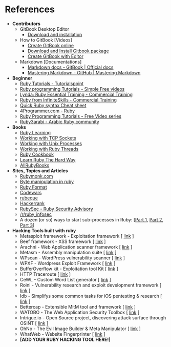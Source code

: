 # References
* **Contributors**
    * GitBook Desktop Editor
        * [Download and installation][1]
    * How to GitBook [Videos]
        * [Create GitBook online][2]
        * [Download and Install Gitbook package][3]
        * [Create GitBook with Editor][4]
    * Markdown [Documentations]
        * [Markdown docs - GitBook | Official docs][6]
        * [Mastering Markdown - GitHub | Mastering Markdown][7]
* **Beginner**
    * [Ruby Tutorials - Tutorialspoint][8]
    * [Ruby programming Tutorials - Simple Free videos][9]
    * [Lynda: Ruby Essential Training - Commercial Training][11]
    * [Ruby from InfiniteSkills - Commercial Training][12]
    * [Quick Ruby syntax Cheat sheet][13]
    * [4Programmer.com - Ruby][23]
    * [Ruby Programming Tutorials - Free Video series][24]
    * [Ruby3arabi - Arabic Ruby community][29]
* **Books**
    * [Ruby Learning][14]
    * [Working with TCP Sockets][15]
    * [Working with Unix Processes][16]
    * [Working with Ruby Threads][17]
    * [Ruby Cookbook][18]
    * [Learn Ruby The Hard Way][19]
    * [AllRubyBooks][33]
* **Sites, Topics and Articles**
    * [Rubymonk.com][20]
    * [Byte manipulation in ruby][21]
    * [Ruby Format][22]
    * [Codewars][25]
    * [rubeque][26]
    * [Hackerrank][27]
    * [RubySec - Ruby Security Advisory][28]
    * [/r/ruby_infosec](https://www.reddit.com/r/ruby_infosec "/r/ruby_infosec")
    * A dozen (or so) ways to start sub-processes in Ruby: [[Part 1][30], [Part 2][31], [Part 3][32]]
* **Hacking Tools built with ruby**
    * Metasploit framework - Exploitation framework [ [link](https://github.com/rapid7/metasploit-framework) ]
    * Beef framework - XSS framework [ [link](http://beefproject.com/) ]
    * Arachni - Web Application scanner framework [ [link](http://www.arachni-scanner.com/) ]
    * Metasm - Assembly manipulation suite [ [link](https://github.com/jjyg/metasm) ]
    * WPscan - WordPress vulnerability scanner [ [link](http://wpscan.org) ]
    * WPXF - Wordpress Exploit Framework [ [link](http://www.getwpxf.com/) ]
    * BufferOverflow kit - Exploitation tool Kit [ [link](https://github.com/KINGSABRI/BufferOverflow-Kit) ]
    * HTTP Traceroute [ [link](https://digi.ninja/projects/http_traceroute.php) ]
    * CeWL - Custom Word List generator [ [link](https://digi.ninja/projects/cewl.php) ]
    * Roini - Vulnerability research and exploit development framework [ [link](http://ronin-ruby.github.io/) ]
    * Idb - Simplifys some common tasks for iOS pentesting & research [ [link](https://github.com/dmayer/idb) ]
    * Bettercap - Extensible MitM tool and framework [ [link](https://www.bettercap.org/) ]
    * WATOBO - The Web Application Security Toolbox [ [link](http://watobo.sourceforge.net/) ]
    * Intrigue.io - Open Source project, discovering attack surface through OSINT [ [link](https://intrigue.io/) ]
    * OhNo - The Evil Image Builder & Meta Manipulator [ [link](https://github.com/Hood3dRob1n/OhNo) ]
    * WhatWeb - Website Fingerprinter [ [link](https://github.com/urbanadventurer/WhatWeb) ]
    * **[**ADD YOUR RUBY HACKING TOOL HERE!**]**







<br><br><br>
---
[1]: https://www.gitbook.com/editor
[2]: https://www.youtube.com/watch?v=kdpfRLpu0FQ
[3]: https://www.gitbook.com/editor
[4]: https://www.youtube.com/watch?v=IkV2HQLAKHY
[5]: https://www.youtube.com/watch?v=V23NKHiHWg4
[6]: http://help.gitbook.com/format/markdown.html
[7]: https://guides.github.com/features/mastering-markdown/
[8]: http://www.tutorialspoint.com/ruby/
[9]: https://www.thenewboston.com/videos.php?cat=50
[10]: https://www.youtube.com/watch?v=kdpfRLpu0FQ
[11]: https://www.youtube.com/playlist?list=PLFI1RBqfVaOrMxWjIuFXbtGYtdmezgap3
[12]: https://www.youtube.com/playlist?list=PLFI1RBqfVaOqvspvlnwS_ECczfRXnJee2
[13]: http://overapi.com/ruby/
[14]: http://rubylearning.com/satishtalim/tutorial.html
[15]: http://www.jstorimer.com/products/working-with-tcp-sockets
[16]: http://www.jstorimer.com/products/working-with-unix-processes
[17]: http://www.jstorimer.com/products/working-with-ruby-threads
[18]: http://shop.oreilly.com/product/9780596523695.do
[19]: http://learnrubythehardway.org/book/
[20]: https://rubymonk.com/
[21]: http://www.happybearsoftware.com/byte-manipulation-in-ruby.html
[22]: http://www.dotnetperls.com/format
[23]: http://4programmer.com/ruby
[24]: https://www.youtube.com/playlist?list=PLMK2xMz5H5Zv8eC8b4K6tMaE1-Z9FgSOp
[25]: http://www.codewars.com/?language=ruby
[26]: http://www.rubeque.com/
[27]: https://www.hackerrank.com/
[28]: http://rubysec.com/
[29]: http://ruby3arabi.com/
[30]: https://devver.wordpress.com/2009/06/30/a-dozen-or-so-ways-to-start-sub-processes-in-ruby-part-1/
[31]: https://devver.wordpress.com/2009/07/13/a-dozen-or-so-ways-to-start-sub-processes-in-ruby-part-2/
[32]: https://devver.wordpress.com/2009/10/12/ruby-subprocesses-part_3/
[33]: http://www.allrubybooks.com/
